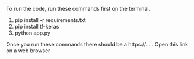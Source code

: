 To run the code, run these commands first on the terminal.

1. pip install -r requirements.txt
2. pip install tf-keras
3. python app.py


Once you run these commands there should be a https://.....  Open this link on a web browser
